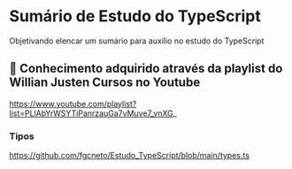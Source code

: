 # Sumário de Estudo do TypeScript

Objetivando elencar um sumário para auxílio no estudo do TypeScript

## 🚀 Conhecimento adquirido através da playlist do Willian Justen Cursos no Youtube

https://www.youtube.com/playlist?list=PLlAbYrWSYTiPanrzauGa7vMuve7_vnXG_


### Tipos
https://github.com/fgcneto/Estudo_TypeScript/blob/main/types.ts
